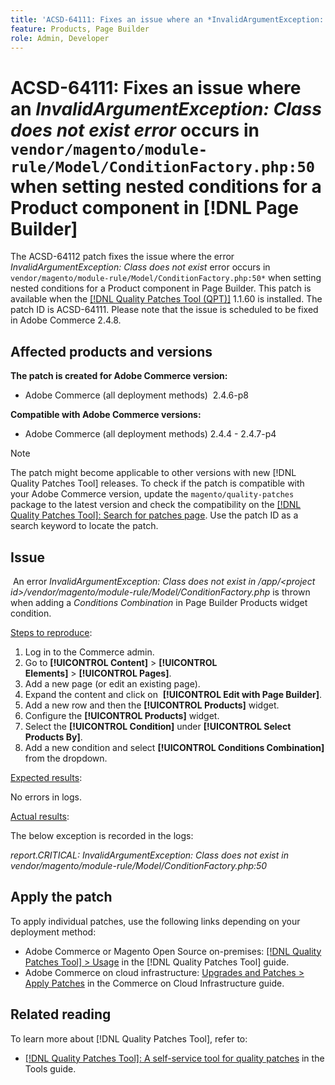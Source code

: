 ```yaml
---
title: 'ACSD-64111: Fixes an issue where an *InvalidArgumentException: Class does not exist error* occurs in `vendor/magento/module-rule/Model/ConditionFactory.php:50` when setting nested conditions for a Product component in [!DNL Page Builder]'
feature: Products, Page Builder
role: Admin, Developer
---
```

# ACSD-64111: Fixes an issue where an *InvalidArgumentException: Class does not exist error* occurs in `vendor/magento/module-rule/Model/ConditionFactory.php:50` when setting nested conditions for a Product component in [!DNL Page Builder]

The ACSD-64112 patch fixes the issue where the error *InvalidArgumentException: Class does not exist* error occurs in `vendor/magento/module-rule/Model/ConditionFactory.php:50*` when setting nested conditions for a Product component in Page Builder. This patch is available when the [[!DNL Quality Patches Tool (QPT)]](/help/tools/quality-patches-tool/quality-patches-tool-to-self-serve-quality-patches.md) 1.1.60 is installed. The patch ID is ACSD-64111. Please note that the issue is scheduled to be fixed in Adobe Commerce 2.4.8.

## Affected products and versions

**The patch is created for Adobe Commerce version:**

* Adobe Commerce (all deployment methods)  2.4.6-p8

**Compatible with Adobe Commerce versions:**

* Adobe Commerce (all deployment methods) 2.4.4 - 2.4.7-p4

>[!NOTE]
>
>The patch might become applicable to other versions with new [!DNL Quality Patches Tool] releases. To check if the patch is compatible with your Adobe Commerce version, update the `magento/quality-patches` package to the latest version and check the compatibility on the [[!DNL Quality Patches Tool]: Search for patches page](https://experienceleague.adobe.com/tools/commerce-quality-patches/index.html). Use the patch ID as a search keyword to locate the patch.

## Issue

 An error *InvalidArgumentException: Class does not exist in /app/<project id\>/vendor/magento/module-rule/Model/ConditionFactory.php* is thrown when adding a *Conditions Combination* in Page Builder Products widget condition.

<u>Steps to reproduce</u>:

1. Log in to the Commerce admin.
1. Go to **[!UICONTROL Content]** > **[!UICONTROL Elements]** > **[!UICONTROL Pages]**.
1. Add a new page (or edit an existing page).
1. Expand the content and click on  **[!UICONTROL Edit with Page Builder]**.
1. Add a new row and then the  **[!UICONTROL Products]** widget.
1. Configure the **[!UICONTROL Products]** widget.
1. Select the **[!UICONTROL  Condition]** under **[!UICONTROL Select Products By]**.
1. Add a new condition and select **[!UICONTROL Conditions Combination]** from the dropdown.

<u>Expected results</u>:

No errors in logs.

<u>Actual results</u>:

The below exception is recorded in the logs:

*report.CRITICAL: InvalidArgumentException: Class does not exist in vendor/magento/module-rule/Model/ConditionFactory.php:50*

## Apply the patch

To apply individual patches, use the following links depending on your deployment method:

* Adobe Commerce or Magento Open Source on-premises: [[!DNL Quality Patches Tool] > Usage](/help/tools/quality-patches-tool/usage.md) in the [!DNL Quality Patches Tool] guide.
* Adobe Commerce on cloud infrastructure: [Upgrades and Patches > Apply Patches](https://experienceleague.adobe.com/docs/commerce-cloud-service/user-guide/develop/upgrade/apply-patches.html) in the Commerce on Cloud Infrastructure guide.


## Related reading

To learn more about [!DNL Quality Patches Tool], refer to:

* [[!DNL Quality Patches Tool]: A self-service tool for quality patches](/help/tools/quality-patches-tool/quality-patches-tool-to-self-serve-quality-patches.md) in the Tools guide.
